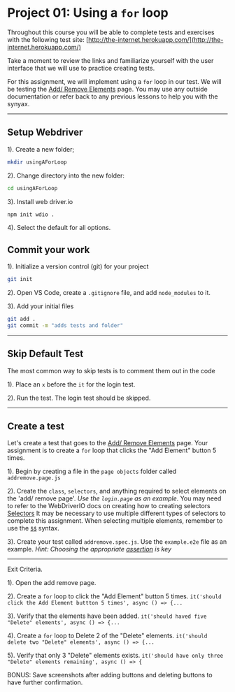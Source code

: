 # Project 01: Using a `for` loop

Throughout this course you will be able to complete tests and exercises with the following test site: [http://the-internet.herokuapp.com/](http://the-internet.herokuapp.com/)

Take a moment to review the links and familiarize yourself with the user interface that we will use to practice creating tests.

For this assignment, we will implement using a `for` loop in our test. We will be testing the [Add/ Remove Elements](http://the-internet.herokuapp.com/add_remove_elements/) page. You may use any outside documentation or refer back to any previous lessons to help you with the synyax.

---

## Setup Webdriver

1). Create a new folder;

```sh
mkdir usingAForLoop
```

2). Change directory into the new folder:

```sh
cd usingAForLoop
```

3). Install web driver.io

```sh
npm init wdio .
```

4). Select the default for all options.

## Commit your work

1). Initialize a version control (git) for your project

```sh
git init
```

2). Open VS Code, create a `.gitignore` file, and add `node_modules` to it.

3). Add your initial files

```sh
git add .
git commit -m "adds tests and folder"
```

---

## Skip Default Test

The most common way to skip tests is to comment them out in the code

1). Place an `x` before the `it` for the login test.

2). Run the test. The login test should be skipped.

---

## Create a test

Let's create a test that goes to the [Add/ Remove Elements](http://the-internet.herokuapp.com/add_remove_elements/) page. Your assignment is to create a `for` loop that clicks the "Add Element" button 5 times.

1). Begin by creating a file in the `page objects` folder called `addremove.page.js`

2). Create the `class`, `selectors`, and anything required to select elements on the 'add/ remove page'. *Use the `login.page` as an example*. You may need to refer to the WebDriverIO docs on creating how to creating selectors [Selectors](https://webdriver.io/docs/selectors/) It may be necessary to use multiple different types of selectors to complete this assignment. When selecting multiple elements, remember to use the [`$$`](https://webdriver.io/docs/api/browser/$$/) syntax.

3). Create your test called `addremove.spec.js`. Use the `example.e2e` file as an example.
*Hint: Choosing the appropriate [assertion](https://webdriver.io/docs/api/expect-webdriverio/#tobeelementsarrayofsize) is key*

---

Exit Criteria.

1). Open the add remove page.

2). Create a `for` loop to click the "Add Element" button 5 times.
   `it('should click the Add Element buttton 5 times', async () => {...`

3). Verify that the elements have been added.
   `it('should haved five "Delete" elements', async () => {...`

4). Create a `for` loop to Delete 2 of the "Delete" elements.
   `it('should delete two "Delete" elements', async () => {...`

5). Verify that only 3 "Delete" elements exists.
   `it('should have only three "Delete" elements remaining', async () => {`

BONUS: Save screenshots after adding buttons and deleting buttons to have further confirmation.
